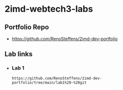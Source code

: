 # 2imd-webtech3-labs
## Portfolio Repo
* https://github.com/RenoSteffens/2imd-dev-portfolio

## Lab links
* ### Lab 1
      https://github.com/RenoSteffens/2imd-dev-portfolio/tree/main/lab1%20-%20git
